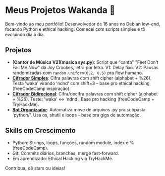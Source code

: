 # Meus Projetos Wakanda 🚀

Bem-vindo ao meu portfólio! Desenvolvedor de 16 anos no Debian low-end, focando Python e ethical hacking. Comecei com scripts simples e tô evoluindo dia a dia.

## Projetos
- **[Cantor de Música V2](musica sys.py)**: Script que "canta" "Feet Don't Fail Me Now" da Joy Crookes, letra por letra. V1: Delay fixo. V2: Pausas randomizadas com `random.uniform(0.2, 0.5)` pra flow humano.
- **[Cifrador Simples](cifrador_simples.py)**: Cifra palavras com shift cipher (alphabet + %26). Testa 'waka' virando 'ndnd' com shift=3 – base pro ethical hacking (freeCodeCamp inspiração).
- **[Cifrador Bidirecional](cifrador_simples.py)**: Cifra/decifra palavras com shift cipher (alphabet + %26). Teste: 'waka' <-> 'ndnd'. Base pro hacking (freeCodeCamp + TryHackMe).
- **[Bot Organizador](bot_organizador.py)**: Automatiza move de arquivos .py pra subpasta 'python/'. Usa os, shutil e loops – base pra gigs de automação.
 
## Skills em Crescimento
- Python: Strings, loops, funções, random module, index e % (freeCodeCamp).
- Git: Commits diários, branches, merge fast-forward.
- Em aprendizado: Ethical Hacking via TryHackMe.

Contribua, dê stars ou ideias!
